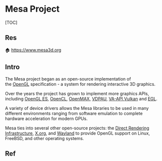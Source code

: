 # Mesa Project

[TOC]



## Res
🏠 https://www.mesa3d.org



## Intro
The Mesa project began as an open-source implementation of the [OpenGL](https://www.opengl.org/) specification - a system for rendering interactive 3D graphics.

Over the years the project has grown to implement more graphics APIs, including [OpenGL ES](https://www.khronos.org/opengles/), [OpenCL](https://www.khronos.org/opencl/), [OpenMAX](https://www.khronos.org/openmax/), [VDPAU](https://en.wikipedia.org/wiki/VDPAU), [VA-API](https://en.wikipedia.org/wiki/Video_Acceleration_API),[Vulkan](https://www.vulkan.org/) and [EGL](https://www.khronos.org/egl/).

A variety of device drivers allows the Mesa libraries to be used in many different environments ranging from software emulation to complete hardware acceleration for modern GPUs.

Mesa ties into several other open-source projects: the [Direct Rendering Infrastructure](https://dri.freedesktop.org/), [X.org](https://x.org/), and [Wayland](https://wayland.freedesktop.org/) to provide OpenGL support on Linux, FreeBSD, and other operating systems.



## Ref

